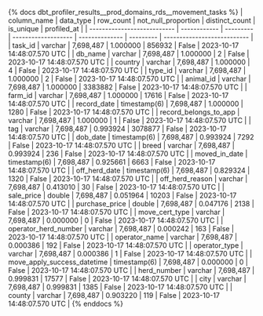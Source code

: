 {% docs dbt_profiler_results__prod_domains_rds__movement_tasks  %}
| column_name                 | data_type    | row_count | not_null_proportion | distinct_count | is_unique | profiled_at                 |
| --------------------------- | ------------ | --------- | ------------------- | -------------- | --------- | --------------------------- |
| task_id                     | varchar      | 7,698,487 |            1.000000 |         856932 |     False | 2023-10-17 14:48:07.570 UTC |
| db_name                     | varchar      | 7,698,487 |            1.000000 |              2 |     False | 2023-10-17 14:48:07.570 UTC |
| country                     | varchar      | 7,698,487 |            1.000000 |              4 |     False | 2023-10-17 14:48:07.570 UTC |
| type_id                     | varchar      | 7,698,487 |            1.000000 |              2 |     False | 2023-10-17 14:48:07.570 UTC |
| animal_id                   | varchar      | 7,698,487 |            1.000000 |        3383882 |     False | 2023-10-17 14:48:07.570 UTC |
| farm_id                     | varchar      | 7,698,487 |            1.000000 |          17616 |     False | 2023-10-17 14:48:07.570 UTC |
| record_date                 | timestamp(6) | 7,698,487 |            1.000000 |           1280 |     False | 2023-10-17 14:48:07.570 UTC |
| record_belongs_to_app       | varchar      | 7,698,487 |            1.000000 |              1 |     False | 2023-10-17 14:48:07.570 UTC |
| tag                         | varchar      | 7,698,487 |            0.993924 |        3078877 |     False | 2023-10-17 14:48:07.570 UTC |
| dob_date                    | timestamp(6) | 7,698,487 |            0.993924 |           7292 |     False | 2023-10-17 14:48:07.570 UTC |
| breed                       | varchar      | 7,698,487 |            0.993924 |            236 |     False | 2023-10-17 14:48:07.570 UTC |
| moved_in_date               | timestamp(6) | 7,698,487 |            0.925661 |           6663 |     False | 2023-10-17 14:48:07.570 UTC |
| off_herd_date               | timestamp(6) | 7,698,487 |            0.829324 |           1320 |     False | 2023-10-17 14:48:07.570 UTC |
| off_herd_reason             | varchar      | 7,698,487 |            0.413010 |             30 |     False | 2023-10-17 14:48:07.570 UTC |
| sale_price                  | double       | 7,698,487 |            0.051964 |          10203 |     False | 2023-10-17 14:48:07.570 UTC |
| purchase_price              | double       | 7,698,487 |            0.047176 |           2138 |     False | 2023-10-17 14:48:07.570 UTC |
| move_cert_type              | varchar      | 7,698,487 |            0.000000 |              0 |     False | 2023-10-17 14:48:07.570 UTC |
| operator_herd_number        | varchar      | 7,698,487 |            0.000242 |            163 |     False | 2023-10-17 14:48:07.570 UTC |
| operator_name               | varchar      | 7,698,487 |            0.000386 |            192 |     False | 2023-10-17 14:48:07.570 UTC |
| operator_type               | varchar      | 7,698,487 |            0.000386 |              1 |     False | 2023-10-17 14:48:07.570 UTC |
| move_apply_success_datetime | timestamp(6) | 7,698,487 |            0.000000 |              0 |     False | 2023-10-17 14:48:07.570 UTC |
| herd_number                 | varchar      | 7,698,487 |            0.999831 |          17577 |     False | 2023-10-17 14:48:07.570 UTC |
| city                        | varchar      | 7,698,487 |            0.999831 |           1385 |     False | 2023-10-17 14:48:07.570 UTC |
| county                      | varchar      | 7,698,487 |            0.903220 |            119 |     False | 2023-10-17 14:48:07.570 UTC |
{% enddocs %}
